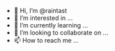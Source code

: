 - 👋 Hi, I’m @raintast
- 👀 I’m interested in ...
- 🌱 I’m currently learning ...
- 💞️ I’m looking to collaborate on ...
- 📫 How to reach me ...

<!---
raintast/raintast is a ✨ special ✨ repository because its `README.md` (this file) appears on your GitHub profile.
You can click the Preview link to take a look at your changes.
--->
